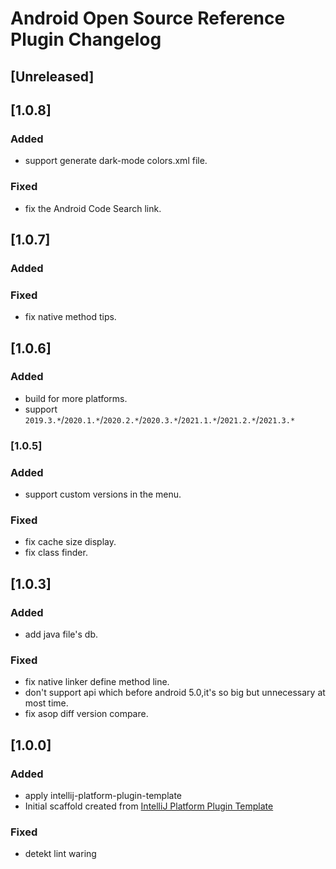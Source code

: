 # Android Open Source Reference Plugin Changelog

## [Unreleased]

## [1.0.8]

### Added

- support generate dark-mode colors.xml file.

### Fixed

- fix the Android Code Search link.

## [1.0.7]

### Added

### Fixed

- fix native method tips.

## [1.0.6]

### Added

- build for more platforms.
- support `2019.3.*`/`2020.1.*`/`2020.2.*`/`2020.3.*`/`2021.1.*`/`2021.2.*`/`2021.3.*`

### [1.0.5]

### Added

- support custom versions in the menu.

### Fixed

- fix cache size display.
- fix class finder.

## [1.0.3]

### Added

- add java file's db.

### Fixed

- fix native linker define method line.
- don't support api which before android 5.0,it's so big but unnecessary at most time.
- fix asop diff version compare.

## [1.0.0]

### Added

- apply intellij-platform-plugin-template
- Initial scaffold created
  from [IntelliJ Platform Plugin Template](https://github.com/JetBrains/intellij-platform-plugin-template)

### Fixed

- detekt lint waring
